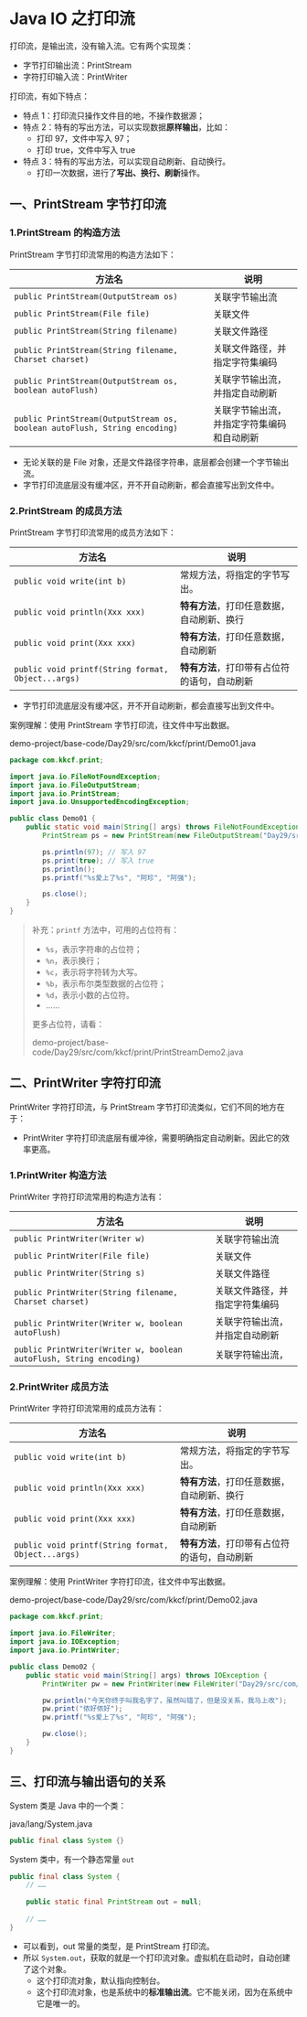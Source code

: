 # Java IO 之打印流

打印流，是输出流，没有输入流。它有两个实现类：

- 字节打印输出流：PrintStream
- 字符打印输入流：PrintWriter

打印流，有如下特点：

- 特点 1：打印流只操作文件目的地，不操作数据源；
- 特点 2：特有的写出方法，可以实现数据**原样输出**，比如：
  - 打印 97，文件中写入 97；
  - 打印 true，文件中写入 true
- 特点 3：特有的写出方法，可以实现自动刷新、自动换行。
  - 打印一次数据，进行了**写出、换行、刷新**操作。

## 一、PrintStream 字节打印流

### 1.PrintStream 的构造方法

PrintStream 字节打印流常用的构造方法如下：

| 方法名                                                       | 说明                                       |
| ------------------------------------------------------------ | ------------------------------------------ |
| `public PrintStream(OutputStream os)`                        | 关联字节输出流                             |
| `public PrintStream(File file)`                              | 关联文件                                   |
| `public PrintStream(String filename)`                        | 关联文件路径                               |
| `public PrintStream(String filename, Charset charset)`       | 关联文件路径，并指定字符集编码             |
| `public PrintStream(OutputStream os, boolean autoFlush)`     | 关联字节输出流，并指定自动刷新             |
| `public PrintStream(OutputStream os, boolean autoFlush, String encoding)` | 关联字节输出流，并指定字符集编码和自动刷新 |

- 无论关联的是 File 对象，还是文件路径字符串，底层都会创建一个字节输出流。
- 字节打印流底层没有缓冲区，开不开自动刷新，都会直接写出到文件中。

### 2.PrintStream 的成员方法

PrintStream 字节打印流常用的成员方法如下：

| 方法名                                             | 说明                                         |
| -------------------------------------------------- | -------------------------------------------- |
| `public void write(int b)`                         | 常规方法，将指定的字节写出。                 |
| `public void println(Xxx xxx)`                     | **特有方法**，打印任意数据，自动刷新、换行   |
| `public void print(Xxx xxx)`                       | **特有方法**，打印任意数据，自动刷新         |
| `public void printf(String format, Object...args)` | **特有方法**，打印带有占位符的语句，自动刷新 |

- 字节打印流底层没有缓冲区，开不开自动刷新，都会直接写出到文件中。

案例理解：使用 PrintStream 字节打印流，往文件中写出数据。

demo-project/base-code/Day29/src/com/kkcf/print/Demo01.java

```java
package com.kkcf.print;

import java.io.FileNotFoundException;
import java.io.FileOutputStream;
import java.io.PrintStream;
import java.io.UnsupportedEncodingException;

public class Demo01 {
    public static void main(String[] args) throws FileNotFoundException, UnsupportedEncodingException {
        PrintStream ps = new PrintStream(new FileOutputStream("Day29/src/com/kkcf/print/a.txt"), true, "UTF-8");

        ps.println(97); // 写入 97
        ps.print(true); // 写入 true
        ps.println();
        ps.printf("%s爱上了%s", "阿珍", "阿强");

        ps.close();
    }
}
```

> 补充：`printf` 方法中，可用的占位符有：
>
> - `%s`，表示字符串的占位符；
> - `%n`，表示换行；
> - `%c`，表示将字符转为大写。
> - `%b`，表示布尔类型数据的占位符；
> - `%d`，表示小数的占位符。
> - ……
>
> 更多占位符，请看：
>
> demo-project/base-code/Day29/src/com/kkcf/print/PrintStreamDemo2.java

## 二、PrintWriter 字符打印流

PrintWriter 字符打印流，与 PrintStream 字节打印流类似，它们不同的地方在于：

- PrintWriter 字符打印流底层有缓冲徐，需要明确指定自动刷新。因此它的效率更高。

### 1.PrintWriter 构造方法

PrintWriter 字符打印流常用的构造方法有：

| 方法名                                                       | 说明           |
| ------------------------------------------------------------ | -------------- |
| `public PrintWriter(Writer w)`                               | 关联字符输出流 |
| `public PrintWriter(File file)`                              | 关联文件               |
| `public PrintWriter(String s)`                               | 关联文件路径               |
| `public PrintWriter(String filename, Charset charset)`       | 关联文件路径，并指定字符集编码               |
| `public PrintWriter(Writer w, boolean autoFlush)`            | 关联字符输出流，并指定自动刷新             |
| `public PrintWriter(Writer w, boolean autoFlush, String encoding)` | 关联字符输出流，             |

### 2.PrintWriter 成员方法

PrintWriter 字符打印流常用的成员方法有：

| 方法名                                             | 说明                                         |
| -------------------------------------------------- | -------------------------------------------- |
| `public void write(int b)`                         | 常规方法，将指定的字节写出。                 |
| `public void println(Xxx xxx)`                     | **特有方法**，打印任意数据，自动刷新、换行   |
| `public void print(Xxx xxx)`                       | **特有方法**，打印任意数据，自动刷新         |
| `public void printf(String format, Object...args)` | **特有方法**，打印带有占位符的语句，自动刷新 |

案例理解：使用 PrintWriter  字符打印流，往文件中写出数据。

demo-project/base-code/Day29/src/com/kkcf/print/Demo02.java

```java
package com.kkcf.print;

import java.io.FileWriter;
import java.io.IOException;
import java.io.PrintWriter;

public class Demo02 {
    public static void main(String[] args) throws IOException {
        PrintWriter pw = new PrintWriter(new FileWriter("Day29/src/com/kkcf/print/a.txt"), true);

        pw.println("今天你终于叫我名字了，虽然叫错了，但是没关系，我马上改");
        pw.print("侬好侬好");
        pw.printf("%s爱上了%s", "阿珍", "阿强");

        pw.close();
    }
}
```

## 三、打印流与输出语句的关系

System 类是 Java 中的一个类：

java/lang/System.java

```java
public final class System {}
```

System 类中，有一个静态常量 `out`

```java
public final class System {
    // ……
  
    public static final PrintStream out = null;
  
    // ……
}
```

- 可以看到，out 常量的类型，是 PrintStream 打印流。
- 所以 `System.out`，获取的就是一个打印流对象。虚拟机在启动时，自动创建了这个对象。
  - 这个打印流对象，默认指向控制台。
  - 这个打印流对象，也是系统中的**标准输出流**。它不能关闭，因为在系统中它是唯一的。
